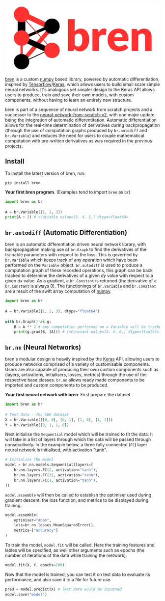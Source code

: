   <div id="header" align="center">
    <img id="logo" src="https://github.com/OmPanchal/Bren/blob/main/bren/B.png" ></img>   
  </div>

[bren](https://pypi.org/project/bren/) is a custom [numpy](https://numpy.org) based library, powered by automatic differentiation, inspired by [Tensorflow](https://www.tensorflow.org)/[Keras](https://keras.io), which allows users to build small scale simple neural networks. It's analogous yet simpler design to the Keras API allows users to produce, train and save their own models, with custom components, without having to learn an entirely new structure. 

bren is part of a sequence of neural network from scratch projects and a successor to the [neural-network-from-scratch-v2](https://github.com/OmPanchal/nn-from-scratch-2), with one major update being the integration of automatic differentitation. Automatic differentiation allows for the real-time determination of derivatives during backpropagation (through the use of computation graphs produced by `br.autodiff` and `br.Variable`) and reduces the need for users to couple mathematical computation with pre-written derivatives as was required in the previous projects.

## Install
To install the latest version of bren, run: 
```
pip install bren
```

**Your first bren program**. (Examples tend to import `bren` as `br`)
```python
import bren as br

A = br.Variable([1, 2, 3])
print(A + 2) # <Variable value=[3. 4. 5.] dtype=float64>
```

## `br.autodiff` (Automatic Differentiation)
bren is an automatic differentiation driven neural network library, with backpropagation making use of `br.Graph` to find the derivatives of the trainable parameters with respect to the loss. This is governed by `br.Variable` which keeps track of any operation which have been performed on the `Variable` object. `br.autodiff` is used to produce a computation graph of these recorded operations, this graph can be back tracked to determine the derivatives of a given *dy* value with respect to a given *dx* value. As a gradient, a `br.Constant` is returned (the derivative of a `br.Constant` is always 0). The functionings of `br.Variable` and `br.Constant` are a result of the swift array computation of [numpy](https://numpy.org).

```python
import bren as br

A = br.Variable([1, 2, 3], dtype="float64")

with br.Graph() as g:
	B = A ** 2 # any computation performed on a Variable will be tracked 
	print(g.grad(B, [A])) # [<Constant value=[2. 4. 6.] dtype=float64>]
```

## `br.nn` (Neural Networks)
bren's modular design is heavily inspired by the [Keras](https://keras.io) API, allowing users to produce networks comprised of a variety of customisable components. Users are also capable of producing their own custom components such as (layers, activations, initialisers, losses, metrics) through the use of the respective base classes. `br.nn` allows ready made components to be imported and custom components to be produced.

**Your first neural network with bren**: First prepare the dataset
```python
import bren as br

# Test data - The XOR dataset
X = br.Variable([[0, 0], [0, 1], [1, 0], [1, 1]])
Y = br.Variable([0, 1, 1, 0])
```
Next initialise the `Sequential` model which will be trained to fit the data. It will take in a list of layers through which the data will be passed through consecutively. In the example below, a three fully connected (`FC`) layer neural network is initialised, with activation "tanh".
```python
# Initialise the model
model = br.nn.models.Sequential(layers=[
	br.nn.layers.FC(2, activation="tanh"),
	br.nn.layers.FC(32, activation="tanh"),
	br.nn.layers.FC(1, activation="tanh"),
])
```
`model.assemble` will then be called to establish the optimiser used during gradient descent, the loss function, and metrics to be displayed during training.
```python
model.assemble(
	optimiser="Adam",
 	loss=br.nn.losses.MeanSquaredError(),
	metrics=["accuracy"]
)
```
To train the model, `model.fit` will be called. Here the training features and lables will be specified, as well other arguments such as epochs (the number of iterations of the data while training the metwork).
```python
model.fit(X, Y, epochs=100)
```
Now that the model is trained, you can test it on test data to evaluate its performance, and also save it to a file for future use.
```python
pred = model.predict(X) # Test data would be inputted
model.save("model")
```
